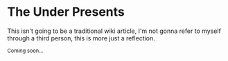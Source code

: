 # The Under Presents

This isn't going to be a traditional wiki article, I'm not gonna refer to myself through a third person, this is more just a reflection.

<sub>Coming soon...</sub>
